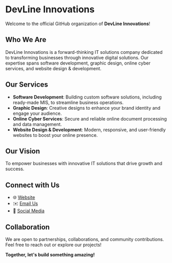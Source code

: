 # DevLine Innovations

Welcome to the official GitHub organization of **DevLine Innovations**!

## Who We Are
DevLine Innovations is a forward-thinking IT solutions company dedicated to transforming businesses through innovative digital solutions. Our expertise spans software development, graphic design, online cyber services, and website design & development.

## Our Services
- **Software Development**: Building custom software solutions, including ready-made MIS, to streamline business operations.
- **Graphic Design**: Creative designs to enhance your brand identity and engage your audience.
- **Online Cyber Services**: Secure and reliable online document processing and data management.
- **Website Design & Development**: Modern, responsive, and user-friendly websites to boost your online presence.

## Our Vision
To empower businesses with innovative IT solutions that drive growth and success.

## Connect with Us
- 🌐 [Website](http://devline.co.ke)
- ✉️ [Email Us](mailto:info@devlineinnovations.com)
- 📱 [Social Media](#)

## Collaboration
We are open to partnerships, collaborations, and community contributions. Feel free to reach out or explore our projects!

**Together, let's build something amazing!**
